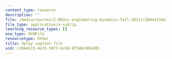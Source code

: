 ```yaml
---
content_type: resource
description: ''
file: /media/courses/2-003sc-engineering-dynamics-fall-2011/c304e5154e325873bcbd6f5d6c965485_ZNVvYg1FOPk.vtt
file_type: application/x-subrip
learning_resource_types: []
ocw_type: OCWFile
resourcetype: Other
title: 3play caption file
uid: c304e515-4e32-5873-bcbd-6f5d6c965485
---
```

